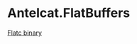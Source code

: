 # Antelcat.FlatBuffers
 
[Flatc binary](https://github.com/google/flatbuffers/releases/tag/v24.3.25)